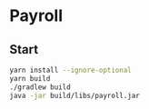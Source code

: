 # Payroll

## Start

```sh
yarn install --ignore-optional
yarn build
./gradlew build
java -jar build/libs/payroll.jar
```
